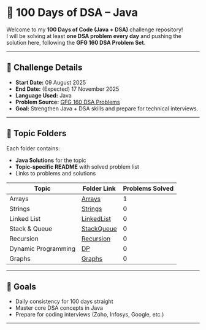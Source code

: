 # 🏹 100 Days of DSA – Java

Welcome to my **100 Days of Code (Java + DSA)** challenge repository!  
I will be solving at least **one DSA problem every day** and pushing the solution here, following the **GFG 160 DSA Problem Set**.

---

## 📅 Challenge Details
- **Start Date:** 09 August 2025  
- **End Date:** (Expected) 17 November 2025  
- **Language Used:** Java  
- **Problem Source:** [GFG 160 DSA Problems](https://www.geeksforgeeks.org/sde-sheet-a-complete-guide-for-sde-preparation/)  
- **Goal:** Strengthen Java + DSA skills and prepare for technical interviews.

---

## 📂 Topic Folders
Each folder contains:
- **Java Solutions** for the topic
- **Topic-specific README** with solved problem list
- Links to problems and solutions

| Topic   | Folder Link        | Problems Solved |
|---------|-------------------|-----------------|
| Arrays  | [Arrays](./Arrays) | 1               |
| Strings | [Strings](./Strings) | 0               |
| Linked List | [LinkedList](./LinkedList) | 0               |
| Stack & Queue | [StackQueue](./StackQueue) | 0               |
| Recursion | [Recursion](./Recursion) | 0               |
| Dynamic Programming | [DP](./DP) | 0               |
| Graphs  | [Graphs](./Graphs) | 0               |


---

## 🚀 Goals
- Daily consistency for 100 days straight  
- Master core DSA concepts in Java  
- Prepare for coding interviews (Zoho, Infosys, Google, etc.)

---

